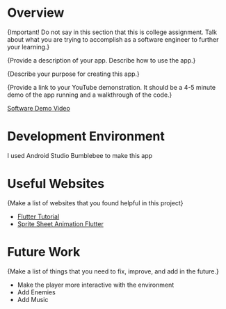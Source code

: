 # Overview

{Important!  Do not say in this section that this is college assignment.  Talk about what you are trying to accomplish as a software engineer to further your learning.}

{Provide a description of your app.  Describe how to use the app.}

{Describe your purpose for creating this app.}

{Provide a link to your YouTube demonstration.  It should be a 4-5 minute demo of the app running and a walkthrough of the code.}

[Software Demo Video](http://youtube.link.goes.here)

# Development Environment

I used Android Studio Bumblebee to make this app

# Useful Websites

{Make a list of websites that you found helpful in this project}
* [Flutter Tutorial](https://www.raywenderlich.com/27407121-building-games-in-flutter-with-flame-getting-started)
* [Sprite Sheet Animation Flutter](https://mobikul.com/sprite-sheet-animation-flutter/)

# Future Work

{Make a list of things that you need to fix, improve, and add in the future.}
* Make the player more interactive with the environment
* Add Enemies
* Add Music